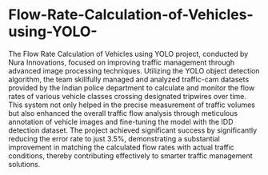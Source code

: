 # Flow-Rate-Calculation-of-Vehicles-using-YOLO-
The Flow Rate Calculation of Vehicles using YOLO project, conducted by Nura Innovations, focused on improving traffic management through advanced image processing techniques. Utilizing the YOLO object detection algorithm, the team skillfully managed and analyzed traffic-cam datasets provided by the Indian police department to calculate and monitor the flow rates of various vehicle classes crossing designated tripwires over time. This system not only helped in the precise measurement of traffic volumes but also enhanced the overall traffic flow analysis through meticulous annotation of vehicle images and fine-tuning the model with the IDD detection dataset. The project achieved significant success by significantly reducing the error rate to just 3.5%, demonstrating a substantial improvement in matching the calculated flow rates with actual traffic conditions, thereby contributing effectively to smarter traffic management solutions.
